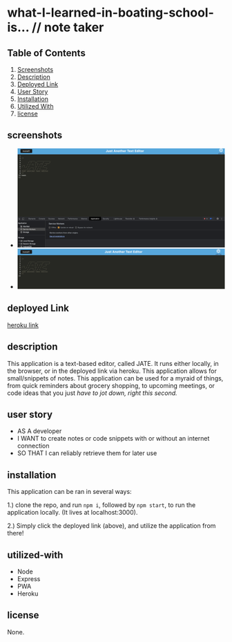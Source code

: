 # what-I-learned-in-boating-school-is... // note taker


## Table of Contents 
 1. [Screenshots](#screenshots)
 2. [Description](#description)
 3. [Deployed Link](#deployed-link)
 3. [User Story](#user-story)
 4. [Installation](#installation)
 5. [Utilized With](#utilized-with)
 6. [license](#license)

 
 ## screenshots
 - ![alt text](./client/src/images/localAppView.png)
 - ![alt text](./client/src/images/localJate.png)

 ## deployed Link
 [heroku link](https://boating-school.herokuapp.com/)
 
 ## description 
 This application is a text-based editor, called JATE. It runs either locally, in the browser, or in the deployed link via heroku. This application allows for small/snippets of notes. This application can be used for a myraid of things, from quick reminders about grocery shopping, to upcoming meetings, or code ideas that you just *have to jot down, right this second.*


 ## user story
* AS A developer
* I WANT to create notes or code snippets with or without an internet connection
* SO THAT I can reliably retrieve them for later use

## installation
This application can be ran in several ways:

1.) clone the repo, and run `npm i`, followed by `npm start`, to run the application locally. (It lives at localhost:3000).

2.) Simply click the deployed link (above), and utilize the application from there!
 

## utilized-with
* Node
* Express
* PWA
* Heroku

## license

None.

